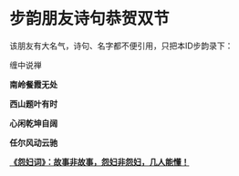 步韵朋友诗句恭贺双节
====



该朋友有大名气，诗句、名字都不便引用，只把本ID步韵录下：

缠中说禅

**南岭餐霞无处**

**西山题叶有时**

**心闲乾坤自阔**

**任尔风动云驰**

[**《怨妇词》：故事非故事，怨妇非怨妇，几人能懂！**](http://blog.sina.com.cn/u/486e105c010006f1)
